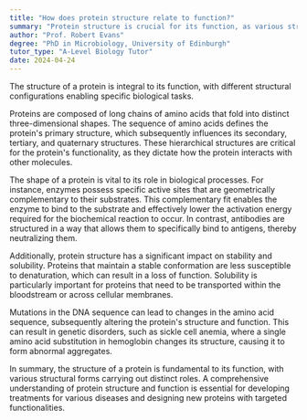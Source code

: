 ```yaml
---
title: "How does protein structure relate to function?"
summary: "Protein structure is crucial for its function, as various structural forms enable proteins to perform distinct and specific tasks within biological processes."
author: "Prof. Robert Evans"
degree: "PhD in Microbiology, University of Edinburgh"
tutor_type: "A-Level Biology Tutor"
date: 2024-04-24
---
```


The structure of a protein is integral to its function, with different structural configurations enabling specific biological tasks.

Proteins are composed of long chains of amino acids that fold into distinct three-dimensional shapes. The sequence of amino acids defines the protein's primary structure, which subsequently influences its secondary, tertiary, and quaternary structures. These hierarchical structures are critical for the protein's functionality, as they dictate how the protein interacts with other molecules.

The shape of a protein is vital to its role in biological processes. For instance, enzymes possess specific active sites that are geometrically complementary to their substrates. This complementary fit enables the enzyme to bind to the substrate and effectively lower the activation energy required for the biochemical reaction to occur. In contrast, antibodies are structured in a way that allows them to specifically bind to antigens, thereby neutralizing them.

Additionally, protein structure has a significant impact on stability and solubility. Proteins that maintain a stable conformation are less susceptible to denaturation, which can result in a loss of function. Solubility is particularly important for proteins that need to be transported within the bloodstream or across cellular membranes.

Mutations in the DNA sequence can lead to changes in the amino acid sequence, subsequently altering the protein's structure and function. This can result in genetic disorders, such as sickle cell anemia, where a single amino acid substitution in hemoglobin changes its structure, causing it to form abnormal aggregates.

In summary, the structure of a protein is fundamental to its function, with various structural forms carrying out distinct roles. A comprehensive understanding of protein structure and function is essential for developing treatments for various diseases and designing new proteins with targeted functionalities.
    
